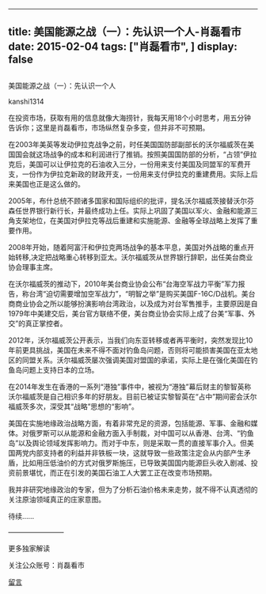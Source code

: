 
---
title:  美国能源之战（一）：先认识一个人-肖磊看市
date: 2015-02-04
tags: ["肖磊看市", ]
display: false
---


## 



美国能源之战（一）：先认识一个人




kanshi1314




在投资市场，获取有用的信息就像大海捞针，我每天用18个小时思考，用五分钟告诉你；这里是肖磊看市，市场纵然复杂多变，但并非不可预期。


在2003年美英等发动伊拉克战争之前，时任美国国防部副部长的沃尔福威茨在美国国会就这场战争的成本和利润进行了推销。按照美国国防部的分析，“占领”伊拉克后，美国可以让伊拉克的石油收入三分，一份用来支付美国及同盟军的军费开支，一份作为伊拉克新政的财政开支，一份用来支付伊拉克的重建费用。实际上后来美国也正是这么做的。

2005年，布什总统不顾诸多国家和国际组织的批评，提名沃尔福威茨接替沃尔芬森任世界银行新行长，并最终成功上任。实际上巩固了美国以军火、金融和能源三角支架地位，在美国对伊拉克等战后重建和实施能源、金融等全球战略上发挥了重要作用。

2008年开始，随着阿富汗和伊拉克两场战争的基本平息，美国对外战略的重点开始转移,决定把战略重心转移到亚太。沃尔福威茨从世界银行辞职，出任美台商业协会理事主席。

在沃尔福威茨的推动下，2010年美台商业协会公布“台海空军战力平衡”军力报告，称台湾“迫切需要增加空军战力”，“明智之举”是购买美国F-16C/D战机。美台商商业协会之所以能够扮演影响台湾政治，以及成为对台军售推手，主要原因是自1979年中美建交后，美台官方联络不便，美台商业协会实际上成了台美“军事、外交”的真正掌控者。

2012年，沃尔福威茨公开表示，当我们向东亚转移或者再平衡时，突然发现比10年前更具挑战，美国在未来不得不面对钓鱼岛问题，否则将可能损害美国在亚太地区的同盟关系。沃尔福威茨屡次强调美国对盟国的承诺，实际上是在强化美国在钓鱼岛问题上支持日本的立场。

在2014年发生在香港的一系列“港独”事件中，被视为“港独”幕后财主的黎智英称沃尔福威茨是自己相识多年的好朋友。目前已被证实黎智英在“占中”期间密会沃尔福威茨多次，深受其“战略”思想的“影响”。

美国在实施地缘政治战略方面，有着非常充足的资源，包括能源、军事、金融和媒体。对俄罗斯可以从能源和金融方面入手制裁，对中国可以从香港、台湾、“钓鱼岛”以及舆论领域发挥影响力。而对于中东，则是采取一贯的直接军事介入。但美国两党内部支持者的利益并非铁板一块，这就导致一些政策注定会从内部产生矛盾，比如用压低油价的方式对俄罗斯施压，已导致美国国内能源巨头收入剧减、投资前景堪忧，而正在引发的美国石油工人大罢工正在改变市场预期。

我并非研究地缘政治的专家，但为了分析石油价格未来走势，就不得不认真透彻的关注原油领域真正的庄家意图。

待续……







————————



更多独家解读

关注公众账号：肖磊看市











[留言](javascript:;)


